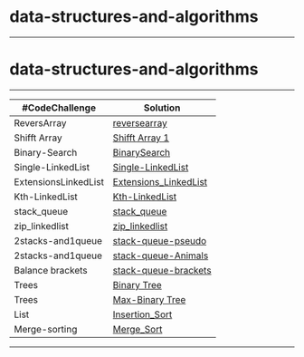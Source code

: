 # data-structures-and-algorithms
*****
# data-structures-and-algorithms
*****
|#CodeChallenge | Solution |
| --- | --- |
| ReversArray |[reversearray](/reverse-array)| 
|Shifft Array |[Shifft Array 1](array-insert-shift) |
| Binary-Search| [BinarySearch](./array-binary-search/readme.md)
|Single-LinkedList|[Single-LinkedList](./LinkedList/readme.md)
|ExtensionsLinkedList|[Extensions_LinkedList](./linked_list_insertions/README.md)
|Kth-LinkedList|[Kth-LinkedList](./LinkedList_kth/readme.md)
|stack_queue|[stack_queue](./stack_queue/README.md)
|zip_linkedlist|[zip_linkedlist](./zib_linkedlist/README.md)
|2stacks-and1queue |[ stack-queue-pseudo](./twostacks_onequeue/twostacks.md)
|2stacks-and1queue |[ stack-queue-Animals](./stack_queue_animalshelter/Animals.md)
|Balance brackets |[ stack-queue-brackets](./stack_queuebracket/Brackets.md)
|Trees |[ Binary Tree ](./trees/tree/tree.md)
|Trees |[ Max-Binary Tree ](./treemax/treemax.md)
|List |[ Insertion_Sort ](./Insertion_Sort/insertion.md)
|Merge-sorting |[ Merge_Sort ](./merge/merge.md)
*******
